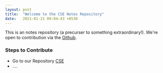 ```yaml
---
layout: post
title:  "Welcome to the CSE Notes Repository"
date:   2021-01-21 09:04:43 +0530
---
```


This is an notes repository (a precurser to something extraordinary!). We're open to contribution via the [Github](https://github.com/elvistony/cse/).

### Steps to Contribute

- Go to our Repository [CSE](https://github.com/elvistony/cse/)
- ....

